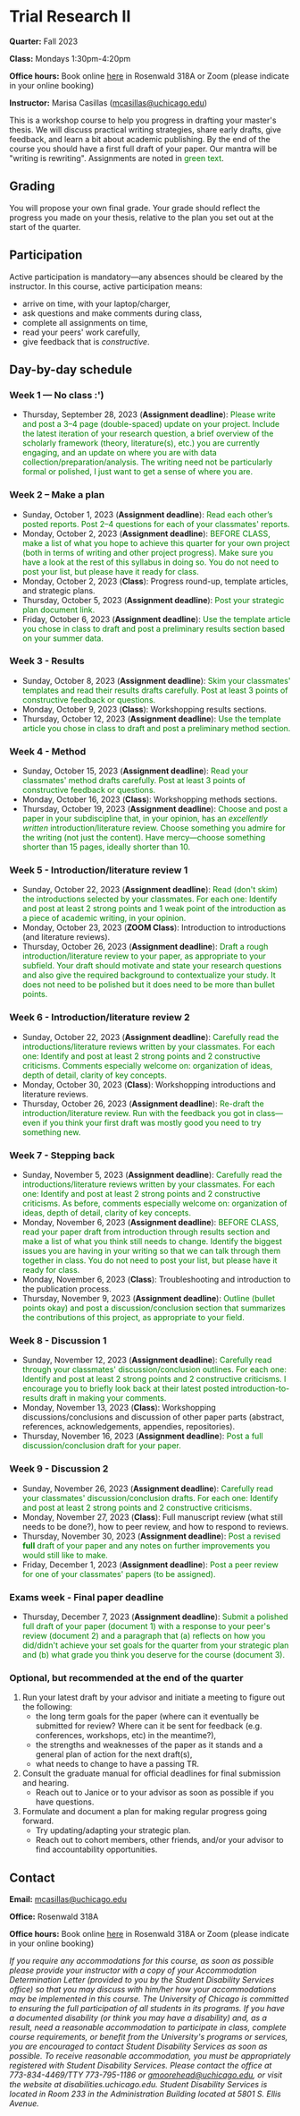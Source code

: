 # Trial Research II

**Quarter:** Fall 2023

**Class:** Mondays 1:30pm-4:20pm

**Office hours:** Book online [here](https://calendar.app.google/fkdDh37gZbpBQsNx6) in Rosenwald 318A or Zoom (please indicate in your online booking)

**Instructor:** Marisa Casillas (mcasillas@uchicago.edu)

This is a workshop course to help you progress in drafting your master's thesis. We will discuss practical writing strategies, share early drafts, give feedback, and learn a bit about academic publishing. By the end of the course you should have a first full draft of your paper. Our mantra will be "writing is rewriting". Assignments are noted in <span style="color:green">green text</span>.

## Grading 

You will propose your own final grade. Your grade should reflect the progress you made on your thesis, relative to the plan you set out at the start of the quarter.

## Participation

Active participation is mandatory—any absences should be cleared by the instructor. In this course, active participation means:

* arrive on time, with your laptop/charger,
* ask questions and make comments during class,
* complete all assignments on time,
* read your peers' work carefully,
* give feedback that is _constructive_.

## Day-by-day schedule

### Week 1 — No class :')

- Thursday, September 28, 2023 (**Assignment deadline**): <span style="color:green">Please write and post a 3–4 page (double-spaced) update on your project. Include the latest iteration of your research question, a brief overview of the scholarly framework (theory, literature(s), etc.) you are currently engaging, and an update on where you are with data collection/preparation/analysis. The writing need not be particularly formal or polished, I just want to get a sense of where you are.</span>

### Week 2 – Make a plan

- Sunday, October 1, 2023 (**Assignment deadline**): <span style="color:green">Read each other’s posted reports. Post 2–4 questions for each of your classmates' reports.</span>
- Monday, October 2, 2023 (**Assignment deadline**): <span style="color:green">BEFORE CLASS, make a list of what you hope to achieve this quarter for your own project (both in terms of writing and other project progress). Make sure you have a look at the rest of this syllabus in doing so. You do not need to post your list, but please have it ready for class.</span>
- Monday, October 2, 2023 (**Class**): Progress round-up, template articles, and strategic plans.
- Thursday, October 5, 2023 (**Assignment deadline**): <span style="color:green">Post your strategic plan document link.</span>
- Friday, October 6, 2023 (**Assignment deadline**): <span style="color:green">Use the template article you chose in class to draft and post a preliminary results section based on your summer data.</span>

### Week 3 - Results

- Sunday, October 8, 2023 (**Assignment deadline**): <span style="color:green">Skim your classmates' templates and read their results drafts carefully. Post at least 3 points of constructive feedback or questions.</span>
- Monday, October 9, 2023 (**Class**): Workshopping results sections.
- Thursday, October 12, 2023 (**Assignment deadline**): <span style="color:green">Use the template article you chose in class to draft and post a preliminary method section.</span>

### Week 4 - Method

- Sunday, October 15, 2023 (**Assignment deadline**): <span style="color:green">Read your classmates' method drafts carefully. Post at least 3 points of constructive feedback or questions.</span>
- Monday, October 16, 2023 (**Class**): Workshopping methods sections.
- Thursday, October 19, 2023 (**Assignment deadline**): <span style="color:green">Choose and post a paper in your subdiscipline that, in your opinion, has an _excellently written_ introduction/literature review. Choose something you admire for the writing (not just the content). Have mercy—choose something shorter than 15 pages, ideally shorter than 10.</span>

### Week 5 - Introduction/literature review 1

- Sunday, October 22, 2023 (**Assignment deadline**): <span style="color:green">Read (don't skim) the introductions selected by your classmates. For each one: Identify and post at least 2 strong points and 1 weak point of the introduction as a piece of academic writing, in your opinion.</span>
- Monday, October 23, 2023 (**ZOOM Class**): Introduction to introductions (and literature reviews).
- Thursday, October 26, 2023 (**Assignment deadline**): <span style="color:green">Draft a rough introduction/literature review to your paper, as appropriate to your subfield. Your draft should motivate and state your research questions and also give the required background to contextualize your study. It does not need to be polished but it does need to be more than bullet points.</span>

### Week 6 - Introduction/literature review 2

- Sunday, October 22, 2023 (**Assignment deadline**): <span style="color:green">Carefully read the introductions/literature reviews written by your classmates. For each one: Identify and post at least 2 strong points and 2 constructive criticisms. Comments especially welcome on: organization of ideas, depth of detail, clarity of key concepts.</span>
- Monday, October 30, 2023 (**Class**): Workshopping introductions and literature reviews.
- Thursday, October 26, 2023 (**Assignment deadline**): <span style="color:green">Re-draft the introduction/literature review. Run with the feedback you got in class—even if you think your first draft was mostly good you need to try something new.</span>

### Week 7 - Stepping back

- Sunday, November 5, 2023 (**Assignment deadline**): <span style="color:green">Carefully read the introductions/literature reviews written by your classmates. For each one: Identify and post at least 2 strong points and 2 constructive criticisms. As before, comments especially welcome on: organization of ideas, depth of detail, clarity of key concepts.</span>
- Monday, November 6, 2023 (**Assignment deadline**): <span style="color:green">BEFORE CLASS, read your paper draft from introduction through results section and make a list of what you think still needs to change. Identify the biggest issues you are having in your writing so that we can talk through them together in class. You do not need to post your list, but please have it ready for class.</span>
- Monday, November 6, 2023 (**Class**): Troubleshooting and introduction to the publication process.
- Thursday, November 9, 2023 (**Assignment deadline**): <span style="color:green">Outline (bullet points okay) and post a discussion/conclusion section that summarizes the contributions of this project, as appropriate to your field.</span>

### Week 8 - Discussion 1

- Sunday, November 12, 2023 (**Assignment deadline**): <span style="color:green">Carefully read through your classmates' discussion/conclusion outlines. For each one: Identify and post at least 2 strong points and 2 constructive criticisms. I encourage you to briefly look back at their latest posted introduction-to-results draft in making your comments.</span>
- Monday, November 13, 2023 (**Class**): Workshopping discussions/conclusions and discussion of other paper parts (abstract, references, acknowledgements, appendies, repositories).
- Thursday, November 16, 2023 (**Assignment deadline**): <span style="color:green">Post a full discussion/conclusion draft for your paper.</span>

### Week 9 - Discussion 2

- Sunday, November 26, 2023 (**Assignment deadline**): <span style="color:green">Carefully read your classmates' discussion/conclusion drafts. For each one: Identify and post at least 2 strong points and 2 constructive criticisms.</span>
- Monday, November 27, 2023 (**Class**): Full manuscript review (what still needs to be done?), how to peer review, and how to respond to reviews.
- Thursday, November 30, 2023 (**Assignment deadline**): <span style="color:green">Post a revised **full** draft of your paper and any notes on further improvements you would still like to make.</span>
- Friday, December 1, 2023 (**Assignment deadline**): <span style="color:green">Post a peer review for one of your classmates' papers (to be assigned).</span>


### Exams week - Final paper deadline

- Thursday, December 7, 2023 (**Assignment deadline**): <span style="color:green">Submit a polished full draft of your paper (document 1) with a response to your peer's review (document 2) and a paragraph that (a) reflects on how you did/didn't achieve your set goals for the quarter from your strategic plan and (b) what grade you think you deserve for the course (document 3).</span>

### Optional, but recommended at the end of the quarter
1. Run your latest draft by your advisor and initiate a meeting to figure out the following:
    - the long term goals for the paper (where can it eventually be submitted for review? Where can it be sent for feedback (e.g. conferences, workshops, etc) in the meantime?),
    - the strengths and weaknesses of the paper as it stands and a general plan of action for the next draft(s),
    - what needs to change to have a passing TR.
2. Consult the graduate manual for official deadlines for final submission and hearing.
    - Reach out to Janice or to your advisor as soon as possible if you have questions.
3. Formulate and document a plan for making regular progress going forward.
    - Try updating/adapting your strategic plan.
    - Reach out to cohort members, other friends, and/or your advisor to find accountability opportunities.


## Contact
**Email:** mcasillas@uchicago.edu

**Office:** Rosenwald 318A

**Office hours:** Book online [here](https://calendar.app.google/fkdDh37gZbpBQsNx6) in Rosenwald 318A or Zoom (please indicate in your online booking)


_If you require any accommodations for this course, as soon as possible please provide your instructor with a copy of your Accommodation Determination Letter (provided to you by the Student Disability Services office) so that you may discuss with him/her how your accommodations may be implemented in this course.
The University of Chicago is committed to ensuring the full participation of all students in its programs. If you have a documented disability (or think you may have a disability) and, as a result, need a reasonable accommodation to participate in class, complete course requirements, or benefit from the University's programs or services, you are encouraged to contact Student Disability Services as soon as possible. To receive reasonable accommodation, you must be appropriately registered with Student Disability Services.  Please contact the office at 773-834-4469/TTY 773-795-1186 or gmoorehead@uchicago.edu, or visit the website at disabilities.uchicago.edu.  Student Disability Services is located in Room 233 in the Administration Building located at 5801 S. Ellis Avenue._